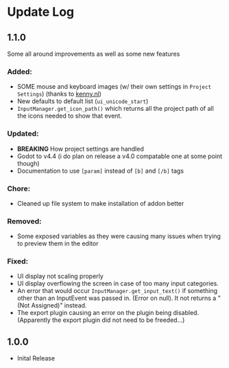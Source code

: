 # Update Log

## 1.1.0
Some all around improvements as well as some new features

### Added:
- SOME mouse and keyboard images (w/ their own settings in `Project Settings`) (thanks to [kenny.nl](kenny.nl))
- New defaults to default list (`ui_unicode_start`)
- `InputManager.get_icon_path()` which returns all the project path of all the icons needed to show that event.

### Updated:
- **BREAKING** How project settings are handled
- Godot to v4.4 (i do plan on release a v4.0 compatable one at some point though)
- Documentation to use `[param]` instead of `[b]` and `[/b]` tags

### Chore:
- Cleaned up file system to make installation of addon better

### Removed:
- Some exposed variables as they were causing many issues when trying to preview them in the editor

### Fixed:
- UI display not scaling properly
- UI display overflowing the screen in case of too many input categories.
- An error that would occur `InputManager.get_input_text()` if something other than an InputEvent was passed in. (Error on null). It not returns a "(Not Assigned)" instead.
- The export plugin causing an error on the plugin being disabled. (Apparently the export plugin did not need to be freeded...)

## 1.0.0
- Inital Release
